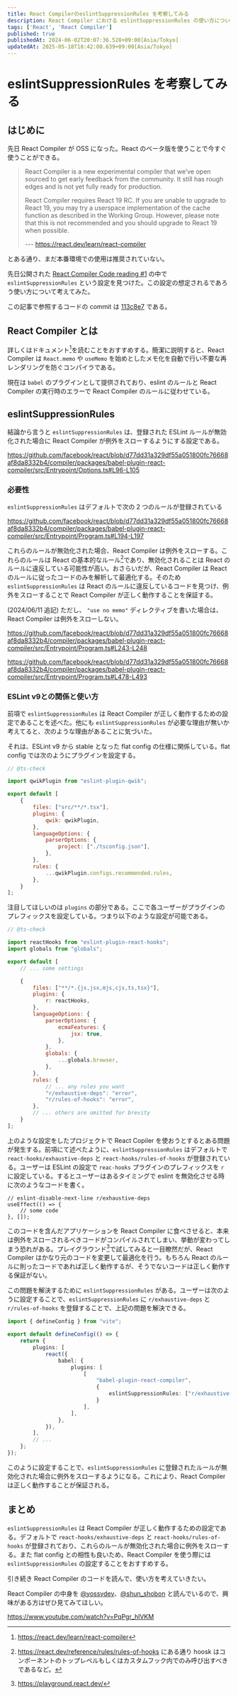 ```yaml
---
title: React CompilerのeslintSuppressionRules を考察してみる
description: React Compiler における eslintSuppressionRules の使い方について考察してみる
tags: ['React', 'React Compiler']
published: true
publishedAt: 2024-06-02T20:07:36.528+09:00[Asia/Tokyo]
updatedAt: 2025-05-18T18:42:08.639+09:00[Asia/Tokyo]
---
```


# eslintSuppressionRules を考察してみる

## はじめに

先日 React Compiler が OSS になった。React のベータ版を使うことで今すぐ使うことができる。

> React Compiler is a new experimental compiler that we’ve open sourced to get early feedback from the community. It still has rough edges and is not yet fully ready for production.
>
> React Compiler requires React 19 RC. If you are unable to upgrade to React 19, you may try a userspace implementation of the cache function as described in the Working Group. However, please note that this is not recommended and you should upgrade to React 19 when possible.
>
> --- https://react.dev/learn/react-compiler

とある通り、まだ本番環境での使用は推奨されていない。

先日公開された [React Compiler Code reading #1](https://youtu.be/PqPgr_hlVKM?si=OIgDQWxUwbV3se-A) の中で `eslintSuppressionRules` という設定を見つけた。この設定の想定されるであろう使い方について考えてみた。

この記事で参照するコードの commit は [113c8e7](https://github.com/facebook/react/tree/113c8e7f72bcf5d3bc285546da1508b45da3cf53) である。

## React Compiler とは

詳しくはドキュメント[^1]を読むことをおすすめする。簡潔に説明すると、React Compiler は `React.memo` や `useMemo` を始めとしたメモ化を自動で行い不要な再レンダリングを防ぐコンパイラである。

現在は `babel` のプラグインとして提供されており、eslint のルールと React Compiler の実行時のエラーで React Compiler のルールに従わせている。

[^1]: https://react.dev/learn/react-compiler

## eslintSuppressionRules

結論から言うと `eslintSuppressionRules` は、登録された ESLint ルールが無効化された場合に React Compiler が例外をスローするようにする設定である。

https://github.com/facebook/react/blob/d77dd31a329df55a051800fc76668af8da8332b4/compiler/packages/babel-plugin-react-compiler/src/Entrypoint/Options.ts#L96-L105

### 必要性

`eslintSuppressionRules` はデフォルトで次の 2 つのルールが登録されている

https://github.com/facebook/react/blob/d77dd31a329df55a051800fc76668af8da8332b4/compiler/packages/babel-plugin-react-compiler/src/Entrypoint/Program.ts#L194-L197

これらのルールが無効化された場合、React Compiler は例外をスローする。これらのルールは React の基本的なルール[^2]であり、無効化されることは React のルールに違反している可能性が高い。おさらいだが、React Compiler は React のルールに従ったコードのみを解析して最適化する。そのため `eslintSuppressionRules` は React のルールに違反しているコードを見つけ、例外をスローすることで React Compiler が正しく動作することを保証する。

[^2]: https://react.dev/reference/rules/rules-of-hooks にある通り hoosk はコンポーネントのトップレベルもしくはカスタムフック内でのみ呼び出すべきであるなど。

(2024/06/11 追記) ただし、 `"use no memo"` ディレクティブを書いた場合は、React Compiler は例外をスローしない。

https://github.com/facebook/react/blob/d77dd31a329df55a051800fc76668af8da8332b4/compiler/packages/babel-plugin-react-compiler/src/Entrypoint/Program.ts#L243-L248

https://github.com/facebook/react/blob/d77dd31a329df55a051800fc76668af8da8332b4/compiler/packages/babel-plugin-react-compiler/src/Entrypoint/Program.ts#L478-L493

### ESLint v9との関係と使い方

前項で `eslintSuppressionRules` は React Compiler が正しく動作するための設定であることを述べた。他にも `eslintSuppressionRules` が必要な理由が無いか考えてると、次のような理由があることに気づいた。

それは、ESLint v9 から stable となった flat config の仕様に関係している。flat config では次のようにプラグインを設定する。

```js:eslint.config.js
// @ts-check

import qwikPlugin from "eslint-plugin-qwik";

export default [
	{
		files: ["src/**/*.tsx"],
		plugins: {
			qwik: qwikPlugin,
		},
		languageOptions: {
			parserOptions: {
				project: ["./tsconfig.json"],
			},
		},
		rules: {
			...qwikPlugin.configs.recommended.rules,
		},
	}
];
```

注目してほしいのは `plugins` の部分である。ここで各ユーザーがプラグインのプレフィックスを設定している。つまり以下のような設定が可能である。

```js:eslint.config.js
// @ts-check

import reactHooks from "eslint-plugin-react-hooks";
import globals from "globals";

export default [
	// ... some settings

	{
		files: ["**/*.{js,jsx,mjs,cjs,ts,tsx}"],
		plugins: {
			r: reactHooks,
		},
		languageOptions: {
			parserOptions: {
				ecmaFeatures: {
					jsx: true,
				},
			},
			globals: {
				...globals.browser,
			},
		},
		rules: {
			// ... any rules you want
			"r/exhaustive-deps": "error",
			"r/rules-of-hooks": "error",
		},
		// ... others are omitted for brevity
	}
];
```

上のような設定をしたプロジェクトで React Copiler を使おうとするとある問題が発生する。前項にて述べたように、`eslintSuppressionRules` はデフォルトで `react-hooks/exhaustive-deps` と `react-hooks/rules-of-hooks` が登録されている。ユーザーは ESLint の設定で `reac-hooks` プラグインのプレフィックスを `r` に設定している。するとユーザーはあるタイミングで eslint を無効化させる時に次のようなコードを書く。

```tsx:sample.tsx
// eslint-disable-next-line r/exhaustive-deps
useEffect(() => {
	// some code
}, []);
```

このコードを含んだアプリケーションを React Compiler に食べさせると、本来は例外をスローされるべきコードがコンパイルされてしまい、挙動が変わってしまう恐れがある。プレイグラウンド[^3]で試してみると一目瞭然だが、React Compiler はかなり元のコードを変更して最適化を行う。もちろん React のルールに則ったコードであれば正しく動作するが、そうでないコードは正しく動作する保証がない。

[^3]: https://playground.react.dev/

この問題を解決するために `eslintSuppressionRules` がある。ユーザーは次のように設定することで、`eslintSuppressionRules` に `r/exhaustive-deps` と `r/rules-of-hooks` を登録することで、上記の問題を解決できる。

```ts:vite.config.ts
import { defineConfig } from "vite";

export default defineConfig(() => {
	return {
		plugins: [
			react({
				babel: {
					plugins: [
						[
							"babel-plugin-react-compiler",
							{
								eslintSuppressionRules: ["r/exhaustive-deps", "r/rules-of-hooks"],
							}
						],
					],
				},
			}),
		],
		// ...
	};
});
```

このように設定することで、`eslintSuppressionRules` に登録されたルールが無効化された場合に例外をスローするようになる。これにより、React Compiler は正しく動作することが保証される。

## まとめ

`eslintSuppressionRules` は React Compiler が正しく動作するための設定である。デフォルトで `react-hooks/exhaustive-deps` と `react-hooks/rules-of-hooks` が登録されており、これらのルールが無効化された場合に例外をスローする。また flat config との相性も良いため、React Compiler を使う際には `eslintSuppressionRules` の設定することをおすすめする。

引き続き React Compiler のコードを読んで、使い方を考えていきたい。

React Compiler の中身を [@yossydev](https://twitter.com/yossydev)、[@shun_shobon](https://twitter.com/shun_shobon) と読んでいるので、興味がある方はぜひ見てみてほしい。

https://www.youtube.com/watch?v=PqPgr_hlVKM
